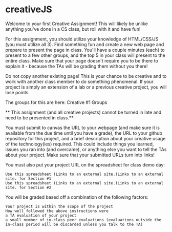 # creativeJS
Welcome to your first Creative Assignment! This will likely be unlike anything you've done in a CS class, but roll with it and have fun!

For this assignment, you should utilize your knowledge of HTML/CSS/JS (you must utilize all 3). Find something fun and create a new web page and prepare to present the page in class. You'll have a couple minutes (each) to present to a few other groups, and the top 5 in your class will present to the entire class. Make sure that your page doesn't require you to be there to explain it - because the TAs will be grading them without you there!

Do not copy another existing page! This is your chance to be creative and to work with another class member to do something phenomenal. If your project is simply an extension of a lab or a previous creative project, you will lose points.

The groups for this are here: Creative #1 Groups

** This assignment (and all creative projects) cannot be turned in late and need to be presented in class.**

You must submit to canvas the URL to your webpage (and make sure it is available from the due time until you have a grade), the URL to your github repository for this project, and a brief description about your creative usage of the technology(ies) required. This could include things you learned, issues you ran into (and overcame), or anything else you want to tell the TAs about your project. Make sure that your submitted URLs turn into links!

You must also put your project URL on the spreadsheet for class demo day:

    Use this spreadsheet (Links to an external site.)Links to an external site. for Section #1
    Use this spreadsheet (Links to an external site.)Links to an external site. for Section #2

You will be graded based off a combination of the following factors:

    Your project is within the scope of the project
    How well followed the above instructions were
    a TA evaluation of your project
    a small number of in-class peer evaluations (evaluations outside the in-class period will be discarded unless you talk to the TA)

